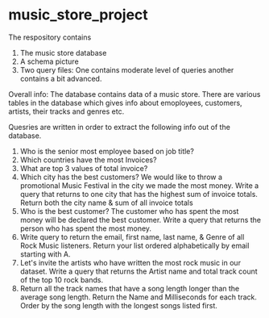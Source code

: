 # music_store_project

The respository contains 

1. The music store database
2. A schema picture
3. Two query files:  One contains moderate level of queries another contains a bit advanced.

Overall info:
The database contains data of a music store. There are various tables in the database which gives info about emoployees, customers, artists, their tracks and genres etc.

Quesries are written in order to extract the following info out of the database.

1. Who is the senior most employee based on job title?
2. Which countries have the most Invoices?
3. What are top 3 values of total invoice?
4. Which city has the best customers? We would like to throw a promotional Music Festival in the city we made the most money. Write a query that returns to one city that has the highest sum of invoice totals. Return both the city name & sum of all invoice totals 
5. Who is the best customer? The customer who has spent the most money will be declared the best customer. Write a query that returns the person who has spent the most money. 
6. Write query to return the email, first name, last name, & Genre of all Rock Music listeners. 
   Return your list ordered alphabetically by email starting with A.
7. Let's invite the artists who have written the most rock music in our dataset. 
   Write a query that returns the Artist name and total track count of the top 10 rock bands.
8. Return all the track names that have a song length longer than the average song length. 
   Return the Name and Milliseconds for each track. Order by the song length with the longest songs listed first. 

